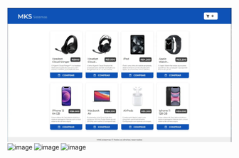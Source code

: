 ![image](https://github.com/LucasSousa09/mks-sistemas-challenge-frontend-lucas-sousa/blob/main/public/1-desktop-home.webp)
![image]([https://github.com/LucasSousa09/mks-sistemas-challenge-frontend-lucas-sousa/blob/main/src/assets/2-desktop-home-cart.webp])
![image]([https://github.com/LucasSousa09/mks-sistemas-challenge-frontend-lucas-sousa/blob/main/src/assets/3-mobile-home.webp])
![image]([https://github.com/LucasSousa09/mks-sistemas-challenge-frontend-lucas-sousa/blob/main/src/assets/4-mobile-home-cart.webp])
